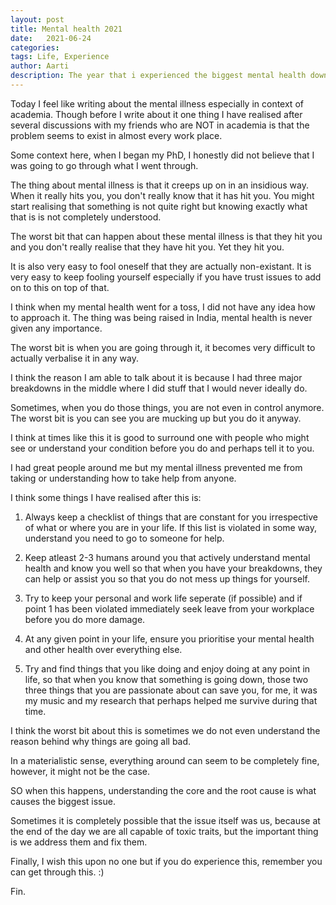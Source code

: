 ```yaml
---
layout: post
title: Mental health 2021
date:   2021-06-24
categories:
tags: Life, Experience
author: Aarti
description: The year that i experienced the biggest mental health downfall
---
```


<!--more-->


Today I feel like writing about the mental illness especially in 
context of academia. 
Though before I write about it one thing I have realised after 
several discussions with my friends who are NOT in academia is that
the problem seems to exist in almost every work place. 

Some context here, when I began my PhD, I honestly did not believe 
that I was going to go through what I went through. 

The thing about mental illness is that it creeps up on in an 
insidious way. When it really hits you, you don't really know that 
it has hit you. 
You might start realising that something is not quite right but 
knowing exactly what that is is not completely understood. 

The worst bit that can happen about these mental illness is that 
they hit you and you don't really realise that they have hit you. 
Yet they hit you. 

It is also very easy to fool oneself that they are actually 
non-existant. 
It is very easy to keep fooling yourself especially if you 
have trust issues to add on to this on top of that. 

I think when my mental health went for a toss, I did not 
have any idea how to approach it. 
The thing was being raised in India, mental health is never 
given any importance. 

The worst bit is when you are going through it, it becomes 
very difficult to actually verbalise it in any way. 

I think the reason I am able to talk about it is because 
I had three major breakdowns in the middle where I did 
stuff that I would never ideally do. 

Sometimes, when you do those things, you are not even in 
control anymore. 
The worst bit is you can see you are mucking up but you 
do it anyway. 

I think at times like this it is good to surround one 
with people who might see or understand your condition 
before you do and perhaps tell it to you. 

I had great people around me but my mental illness prevented me 
from taking or understanding how to take help from anyone. 

I think some things I have realised after this is:
1. Always keep a checklist of things that are constant for you 
irrespective of what or where you are in your life. 
If this list is violated in some way, understand you need to
go to someone for help. 

2. Keep atleast 2-3 humans around you that actively understand 
mental health and know you well so that when you have your breakdowns, 
they can help or assist you so that you do not mess up things for yourself.

3. Try to keep your personal and work life seperate (if possible) and if point 
1 has been violated immediately seek leave from your workplace before you do 
more damage. 

4. At any given point in your life, ensure you prioritise your mental health 
and other health over everything else. 

5. Try and find things that you like doing and enjoy doing at any point in life, 
so that when you know that something is going down, those two three things that 
you are passionate about can save you, for me, it was my music and my research 
that perhaps helped me survive during that time. 

I think the worst bit about this is sometimes we do not even understand the 
reason behind why things are going all bad. 

In a materialistic sense, everything around can seem to be completely fine, 
however, it might not be the case. 

SO when this happens, understanding the core and the root cause is what causes 
the biggest issue. 

Sometimes it is completely possible that the issue itself was us, 
because at the end of the day we are all capable of toxic traits, but the important 
thing is we address them and fix them.  

Finally, I wish this upon no one but if you do experience this, remember you can 
get through this. :)

Fin. 










